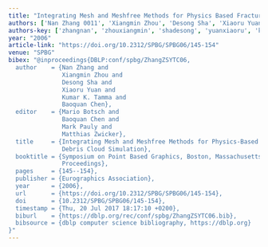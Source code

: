 ```yaml
---
title: "Integrating Mesh and Meshfree Methods for Physics Based Fracture and Debris Cloud Simulation"
authors: ['Nan Zhang 0011', 'Xiangmin Zhou', 'Desong Sha', 'Xiaoru Yuan', 'Kumar K. Tamma', 'Baoquan Chen']
authors-key: ['zhangnan', 'zhouxiangmin', 'shadesong', 'yuanxiaoru', 'k.kumar', 'chenbaoquan']
year: "2006"
article-link: "https://doi.org/10.2312/SPBG/SPBG06/145-154"
venue: "SPBG"
bibex: "@inproceedings{DBLP:conf/spbg/ZhangZSYTC06,
  author    = {Nan Zhang and
               Xiangmin Zhou and
               Desong Sha and
               Xiaoru Yuan and
               Kumar K. Tamma and
               Baoquan Chen},
  editor    = {Mario Botsch and
               Baoquan Chen and
               Mark Pauly and
               Matthias Zwicker},
  title     = {Integrating Mesh and Meshfree Methods for Physics-Based Fracture and
               Debris Cloud Simulation},
  booktitle = {Symposium on Point Based Graphics, Boston, Massachusetts, USA, 2006.
               Proceedings},
  pages     = {145--154},
  publisher = {Eurographics Association},
  year      = {2006},
  url       = {https://doi.org/10.2312/SPBG/SPBG06/145-154},
  doi       = {10.2312/SPBG/SPBG06/145-154},
  timestamp = {Thu, 20 Jul 2017 18:17:10 +0200},
  biburl    = {https://dblp.org/rec/conf/spbg/ZhangZSYTC06.bib},
  bibsource = {dblp computer science bibliography, https://dblp.org}
}"
---
```

